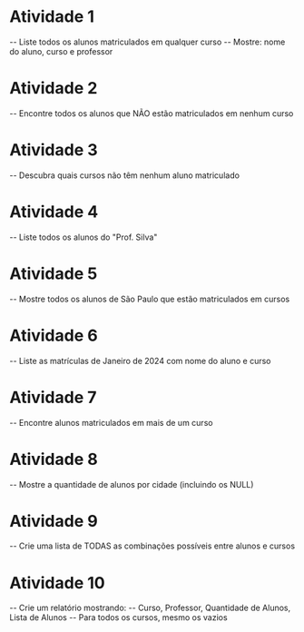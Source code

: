 # Atividade 1
-- Liste todos os alunos matriculados em qualquer curso
-- Mostre: nome do aluno, curso e professor

# Atividade 2
-- Encontre todos os alunos que NÃO estão matriculados em nenhum curso

# Atividade 3
-- Descubra quais cursos não têm nenhum aluno matriculado

# Atividade 4
-- Liste todos os alunos do "Prof. Silva"

# Atividade 5
-- Mostre todos os alunos de São Paulo que estão matriculados em cursos

# Atividade 6
-- Liste as matrículas de Janeiro de 2024 com nome do aluno e curso

# Atividade 7
-- Encontre alunos matriculados em mais de um curso

# Atividade 8
-- Mostre a quantidade de alunos por cidade (incluindo os NULL)

# Atividade 9
-- Crie uma lista de TODAS as combinações possíveis entre alunos e cursos

# Atividade 10
-- Crie um relatório mostrando:
-- Curso, Professor, Quantidade de Alunos, Lista de Alunos
-- Para todos os cursos, mesmo os vazios
